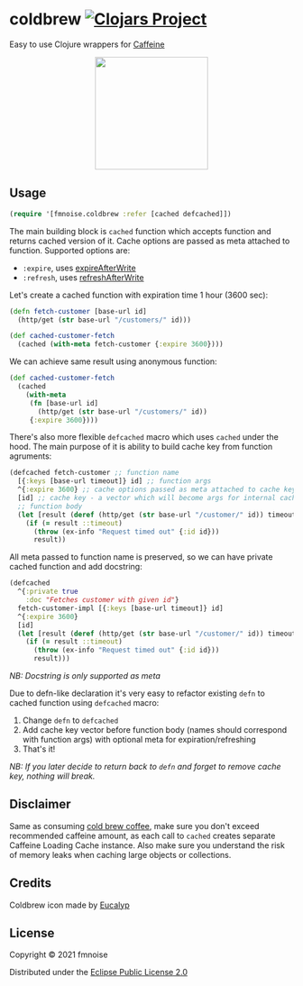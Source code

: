 # coldbrew [![Clojars Project](https://img.shields.io/clojars/v/org.clojars.fmnoise/coldbrew.svg)](https://clojars.org/org.clojars.fmnoise/coldbrew)

Easy to use Clojure wrappers for [Caffeine](https://github.com/ben-manes/caffeine)

<p align="center"><img src="https://user-images.githubusercontent.com/4033391/138502127-52beb2a4-43c0-4650-9a96-27c4e9c47398.png" width="200"></p>

## Usage

```clojure
(require '[fmnoise.coldbrew :refer [cached defcached]])
```

The main building block is `cached` function which accepts function and returns cached version of it.
Cache options are passed as meta attached to function. Supported options are:
- `:expire`, uses [expireAfterWrite](https://github.com/ben-manes/caffeine/wiki/Eviction#time-based)
- `:refresh`, uses [refreshAfterWrite](https://github.com/ben-manes/caffeine/wiki/Refresh)

Let's create a cached function with expiration time 1 hour (3600 sec):
```clojure
(defn fetch-customer [base-url id]
  (http/get (str base-url "/customers/" id)))

(def cached-customer-fetch
  (cached (with-meta fetch-customer {:expire 3600})))
```

We can achieve same result using anonymous function:
```clojure
(def cached-customer-fetch
  (cached
    (with-meta
     (fn [base-url id]
       (http/get (str base-url "/customers/" id))
     {:expire 3600})))
```

There's also more flexible `defcached` macro which uses `cached` under the hood.
The main purpose of it is ability to build cache key from function agruments:
```clojure
(defcached fetch-customer ;; function name
  [{:keys [base-url timeout]} id] ;; function args
  ^{:expire 3600} ;; cache options passed as meta attached to cache key
  [id] ;; cache key - a vector which will become args for internal caching function
  ;; function body
  (let [result (deref (http/get (str base-url "/customer/" id)) timeout ::timeout)]
    (if (= result ::timeout)
      (throw (ex-info "Request timed out" {:id id}))
      result))
```

All meta passed to function name is preserved, so we can have private cached function and add docstring:
```clojure
(defcached
  ^{:private true
    :doc "Fetches customer with given id"}
  fetch-customer-impl [{:keys [base-url timeout]} id]
  ^{:expire 3600}
  [id]
  (let [result (deref (http/get (str base-url "/customer/" id)) timeout ::timeout)]
    (if (= result ::timeout)
      (throw (ex-info "Request timed out" {:id id}))
      result)))
```

*NB: Docstring is only supported as meta*

Due to defn-like declaration it's very easy to refactor existing `defn` to cached function using `defcached` macro:
1. Change `defn` to `defcached`
2. Add cache key vector before function body (names should correspond with function args) with optional meta for expiration/refreshing
3. That's it!

*NB: If you later decide to return back to `defn` and forget to remove cache key, nothing will break.*

## Disclaimer

Same as consuming [cold brew coffee](https://en.wikipedia.org/wiki/List_of_coffee_drinks#Cold_brew), make sure you don't exceed recommended caffeine amount, as each call to `cached` creates separate Caffeine Loading Cache instance. Also make sure you understand the risk of memory leaks when caching large objects or collections.

## Credits

Coldbrew icon made by [Eucalyp](https://www.flaticon.com/authors/eucalyp)

## License

Copyright © 2021 fmnoise

Distributed under the [Eclipse Public License 2.0](http://www.eclipse.org/legal/epl-2.0)
